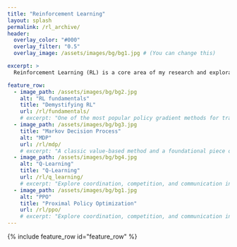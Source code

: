 ```yaml
---
title: "Reinforcement Learning"
layout: splash
permalink: /rl_archive/
header:
  overlay_color: "#000"
  overlay_filter: "0.5"
  overlay_image: /assets/images/bg/bg1.jpg # (You can change this)

excerpt: >
  Reinforcement Learning (RL) is a core area of my research and exploration. This section is dedicated to sharing key insights, experiments, and learnings from my work in RL

feature_row:
  - image_path: /assets/images/bg/bg2.jpg
    alt: "RL fundamentals"
    title: "Demystifying RL"
    url: /rl/fundamentals/
    # excerpt: "One of the most popular policy gradient methods for training RL agents."
  - image_path: /assets/images/bg/bg3.jpg
    title: "Markov Decision Process"
    alt: "MDP"
    url: /rl/mdp/
    # excerpt: "A classic value-based method and a foundational piece of modern RL."
  - image_path: /assets/images/bg/bg4.jpg
    alt: "Q-Learning"
    title: "Q-Learning"
    url: /rl/q_learning/
    # excerpt: "Explore coordination, competition, and communication in multi-agent settings."
  - image_path: /assets/images/bg/bg1.jpg 
    alt: "PPO"
    title: "Proximal Policy Optimization"
    url: /rl/ppo/
    # excerpt: "Explore coordination, competition, and communication in multi-agent settings."
---
```




{% include feature_row id="feature_row" %}






<!-- ---

title: Reinforcement Learning
layout: collection
classes: wide
permalink: /rl_archive/
collection: rl
entries_layout: grid
---

 🍀 Reinforcement Learning (RL) is a core area of my research and exploration.

This section is dedicated to sharing key insights, experiments, and learnings from my work in RL — spanning theoretical foundations, practical implementations, and critical reflections on current methods. Whether it's understanding classic algorithms or applying them to real-world problems, this is where I document my journey through the landscape of intelligent decision-making systems.

*Please Note*: This page is a WIP

--- -->